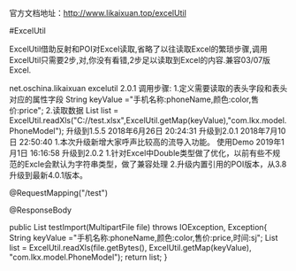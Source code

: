 官方文档地址：http://www.likaixuan.top/excelUtil

﻿#ExcelUtil

ExcelUtil借助反射和POI对Excel读取,省略了以往读取Excel的繁琐步骤,调用ExcelUtil只需要2步,对,你没有看错,2步足以读取到Excel的内容.兼容03/07版Excel.

<!-- 引入ExcelUtil -->
<dependency>
    <groupId>net.oschina.likaixuan</groupId>
    <artifactId>excelutil</artifactId>
    <version>2.0.1</version>
</dependency>
调用步骤:   
1.定义需要读取的表头字段和表头对应的属性字段 
String keyValue ="手机名称:phoneName,颜色:color,售价:price";  
2.读取数据 
List<Object> list =  ExcelUtil.readXls("C://test.xlsx",ExcelUtil.getMap(keyValue),"com.lkx.model.PhoneModel");
升级到1.5.5
2018年6月26日 20:24:31
升级到2.0.1
2018年7月10日 22:50:40
1.本次升级新增大家呼声比较高的流导入功能。 使用Demo
2019年1月1日 16:16:58
升级到2.0.2
1.针对Excel中Double类型做了优化，以前有些不规范的Excle会默认为字符串类型，做了兼容处理
2.升级内置引用的POI版本，从3.8升级到最新4.0.1版本。

@RequestMapping("/test")

@ResponseBody

public List testImport(MultipartFile file) throws IOException, Exception{
String keyValue ="手机名称:phoneName,颜色:color,售价:price,时间:sj"; 
List<PhoneModel> list = ExcelUtil.readXls(file.getBytes(), ExcelUtil.getMap(keyValue), "com.lkx.model.PhoneModel");
return list;
}